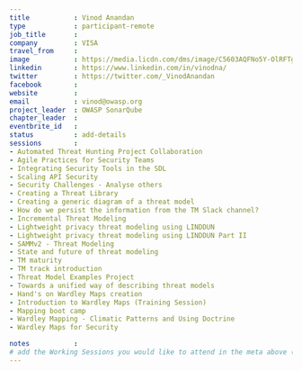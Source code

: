 ```yaml
---
title           : Vinod Anandan
type            : participant-remote
job_title       : 
company         : VISA
travel_from     :
image           : https://media.licdn.com/dms/image/C5603AQFNo5Y-OlRFTg/profile-displayphoto-shrink_200_200/0?e=1565222400&v=beta&t=dK5BQRIvpj-Sykm-ih81HOgBWm4kD9CcfMW6tKK3_pQ
linkedin        : https://www.linkedin.com/in/vinodna/
twitter         : https://twitter.com/_VinodAnandan
facebook        :
website         :
email           : vinod@owasp.org
project_leader  : OWASP SonarQube
chapter_leader  : 
eventbrite_id   : 
status          : add-details
sessions        :
- Automated Threat Hunting Project Collaboration
- Agile Practices for Security Teams
- Integrating Security Tools in the SDL
- Scaling API Security
- Security Challenges - Analyse others
- Creating a Threat Library
- Creating a generic diagram of a threat model
- How do we persist the information from the TM Slack channel?
- Incremental Threat Modeling
- Lightweight privacy threat modeling using LINDDUN
- Lightweight privacy threat modeling using LINDDUN Part II
- SAMMv2 - Threat Modeling
- State and future of threat modeling
- TM maturity
- TM track introduction
- Threat Model Examples Project
- Towards a unified way of describing threat models
- Hand's on Wardley Maps creation
- Introduction to Wardley Maps (Training Session)
- Mapping boot camp
- Wardley Mapping - Climatic Patterns and Using Doctrine
- Wardley Maps for Security

notes           : 
# add the Working Sessions you would like to attend in the meta above (use the session's title) e.g. sessions (one per line): -Security Playbooks Diagrams -Hackathon Daily Sessions
---
```


<!-- put more details about participant here -->
